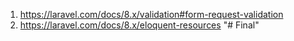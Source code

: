 1. https://laravel.com/docs/8.x/validation#form-request-validation
2. https://laravel.com/docs/8.x/eloquent-resources
"# Final" 
